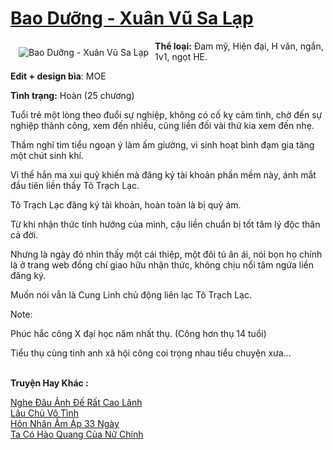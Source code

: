 <a href="https://utruyen.com/bao-duong-xuan-vu-sa-lap/18768/" title="Bao Dưỡng - Xuân Vũ Sa Lạp"><h1>Bao Dưỡng - Xuân Vũ Sa Lạp</h1></a><div style="display:table"><img align="right" style="float: left; padding: 10px;" src="https://utruyen.com/images/story/200x260/bao-duong-xuan-vu-sa-lap.jpg" alt="Bao Dưỡng - Xuân Vũ Sa Lạp"><b>Thể loại:</b> Đam mỹ, Hiện đại, H văn, ngắn, 1v1, ngọt HE.<p></p><b>Edit + design bìa</b>: MOE <p></p><b>Tình trạng:</b> Hoàn (25 chương)<p></p>Tuổi trẻ một lòng theo đuổi sự nghiệp, không có cố kỵ cảm tình, chờ đến sự nghiệp thành công, xem đến nhiều, cũng liền đối vài thứ kia xem đến nhẹ.<p></p>Thầm nghĩ tìm tiểu ngoạn ý làm ấm giường, vì sinh hoạt bình đạm gia tăng một chút sinh khí.<p></p>Vì thế hắn ma xui quỷ khiến mà đăng ký tài khoản phần mềm này, ánh mắt đầu tiên liền thấy Tô Trạch Lạc.<p></p>Tô Trạch Lạc đăng ký tài khoản, hoàn toàn là bị quỷ ám.<p></p>Từ khi nhận thức tính hướng của mình, cậu liền chuẩn bị tốt tâm lý độc thân cả đời.<p></p>Nhưng là ngày đó nhìn thấy một cái thiệp, một đôi tú ân ái, nói bọn họ chính là ở trang web đồng chí giao hữu nhận thức, không chịu nổi tâm ngứa liền đăng ký.<p></p>Muốn nói vẫn là Cung Linh chủ động liên lạc Tô Trạch Lạc.<p></p>Note: <p></p>Phúc hắc công X đại học năm nhất thụ. (Công hơn thụ 14 tuổi)<p></p>Tiểu thụ cùng tinh anh xã hội công coi trọng nhau tiểu chuyện xưa...</div><p><br><b>Truyện Hay Khác :</b></p><a href="https://utruyen.com/nghe-dau-anh-de-rat-cao-lanh/18788/" alt="Nghe Đâu Ảnh Đế Rất Cao Lãnh">Nghe Đâu Ảnh Đế Rất Cao Lãnh</a><br/><a href="https://github.com/quanluxury/truyenhot/tree/master/truyenhay/3685/" alt="Lâu Chủ Vô Tình">Lâu Chủ Vô Tình</a><br/><a href="https://github.com/quanluxury/ngontinhhot/tree/master/truyenhay/19215/" alt="Hôn Nhân Ấm Áp 33 Ngày">Hôn Nhân Ấm Áp 33 Ngày</a><br/><a href="https://www.wattpad.com/story/204504468-ta-c%C3%B3-h%C3%A0o-quang-c%E1%BB%A7a-n%E1%BB%AF-ch%C3%ADnh" alt="Ta Có Hào Quang Của Nữ Chính">Ta Có Hào Quang Của Nữ Chính</a><br/>